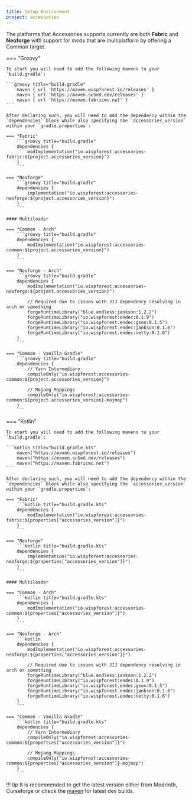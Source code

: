 ```yaml
---
title: Setup Environment  
project: accessories
---
```


The platforms that Accessories supports currently are both **Fabric** and **Neoforge** with support for mods that are multiplatform by offering a Common target. 

=== "Groovy"

    To start you will need to add the following mavens to your `build.gradle`:

    ```groovy title="build.gradle"
        maven { url 'https://maven.wispforest.io/releases' }
        maven { url 'https://maven.su5ed.dev/releases' }
        maven { url 'https://maven.fabricmc.net' }
    ```

    After declaring such, you will need to add the dependency within the `dependencies` block while also specifying the `accessories_version` within your `gradle.properties`:

    === "Fabric"
        ```groovy title="build.gradle"
        dependencies {
            modImplementation("io.wispforest:accessories-fabric:${project.accessories_version}")
        }
        ```

    === "Neoforge"
        ```groovy title="build.gradle"
        dependencies {
            implementation("io.wispforest:accessories-neoforge:${project.accessories_version}")
        }
        ```

    #### Multiloader

    === "Common - Arch"
        ```groovy title="build.gradle"
        dependencies {
            modImplementation("io.wispforest:accessories-common:${project.accessories_version}")
        }
        ```

    === "Neoforge - Arch"
        ```groovy title="build.gradle"
        dependencies {
            modImplementation("io.wispforest:accessories-neoforge:${project.accessories_version}")

            // Required due to issues with JIJ dependency resolving in arch or something
            forgeRuntimeLibrary("blue.endless:jankson:1.2.2")
            forgeRuntimeLibrary("io.wispforest:endec:0.1.9")
            forgeRuntimeLibrary("io.wispforest.endec:gson:0.1.5")
            forgeRuntimeLibrary("io.wispforest.endec:jankson:0.1.6")
            forgeRuntimeLibrary("io.wispforest.endec:netty:0.1.6")
        }
        ```

    === "Common - Vanilla Gradle"
        ```groovy title="build.gradle"
        dependencies {
            // Yarn Intermediary 
            compileOnly("io.wispforest:accessories-common:${project.accessories_version}")
            
            // Mojang Mappings
            compileOnly("io.wispforest:accessories-common:${project.accessories_version}-mojmap")
        }
        ```

=== "Kotlin"

    To start you will need to add the following mavens to your `build.gradle`:

    ```kotlin title="build.gradle.kts"
        maven("https://maven.wispforest.io/releases")
        maven("https://maven.su5ed.dev/releases")
        maven("https://maven.fabricmc.net")
    ```

    After declaring such, you will need to add the dependency within the `dependencies` block while also specifying the `accessories_version` within your `gradle.properties`:

    === "Fabric"
        ```kotlin title="build.gradle.kts"
        dependencies {
            modImplementation("io.wispforest:accessories-fabric:${properties["accessories_version"]}")
        }
        ```

    === "Neoforge"
        ```kotlin title="build.gradle.kts"
        dependencies {
            implementation("io.wispforest:accessories-neoforge:${properties["accessories_version"]}")
        }
        ```

    #### Multiloader

    === "Common - Arch"
        ```kotlin title="build.gradle.kts"
        dependencies {
            modImplementation("io.wispforest:accessories-common:${properties["accessories_version"]}")
        }
        ```

    === "Neoforge - Arch"
        ```kotlin 
        dependencies {
            modImplementation("io.wispforest:accessories-neoforge:${properties["accessories_version"]}")

            // Required due to issues with JIJ dependency resolving in arch or something
            forgeRuntimeLibrary("blue.endless:jankson:1.2.2")
            forgeRuntimeLibrary("io.wispforest:endec:0.1.9")
            forgeRuntimeLibrary("io.wispforest.endec:gson:0.1.5")
            forgeRuntimeLibrary("io.wispforest.endec:jankson:0.1.6")
            forgeRuntimeLibrary("io.wispforest.endec:netty:0.1.6")
        }
        ```

    === "Common - Vanilla Gradle"
        ```kotlin title="build.gradle.kts"
        dependencies {
            // Yarn Intermediary 
            compileOnly("io.wispforest:accessories-common:${properties["accessories_version"]}")
            
            // Mojang Mappings
            compileOnly("io.wispforest:accessories-common:${properties["accessories_version"]}-mojmap")
        }
        ```

!!! tip
    It is recommended to get the latest version either from Modrinth, Curseforge or check the [maven](https://maven.wispforest.io/#/releases/io/wispforest/accessories-common) for latest dev builds.